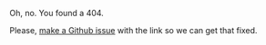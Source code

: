 Oh, no. You found a 404. 

Please, [make a Github issue](https://github.com/levibostian/teller-android/issues/new) with the link so we can get that fixed. 